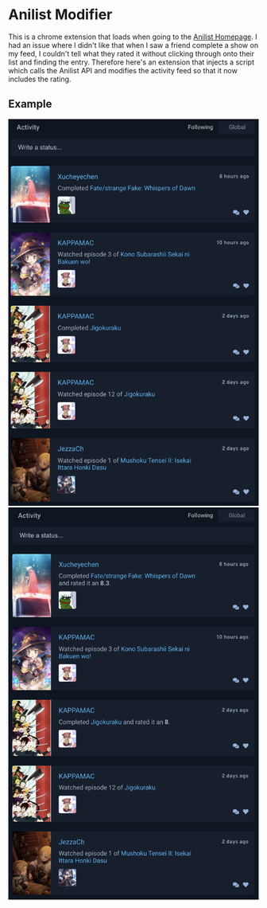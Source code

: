 # Anilist Modifier

This is a chrome extension that loads when going to the [Anilist Homepage](https://anilist.co/home). I had an issue where I didn't like that when I saw a friend complete a show on my feed, I couldn't tell what they rated it without clicking through onto their list and finding the entry. Therefore here's an extension that injects a script which calls the Anilist API and modifies the activity feed so that it now includes the rating.

## Example

![Feed without the extension](docs/unmodified.png)
![Feed with the extension active](docs/modified.png)
